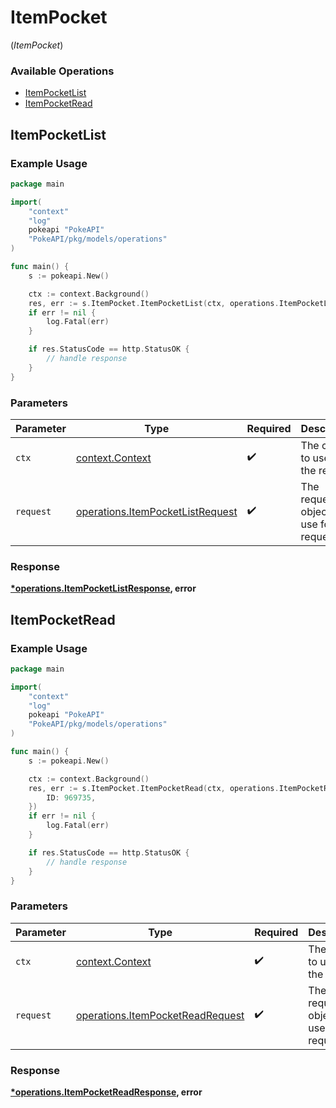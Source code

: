 # ItemPocket
(*ItemPocket*)

### Available Operations

* [ItemPocketList](#itempocketlist)
* [ItemPocketRead](#itempocketread)

## ItemPocketList

### Example Usage

```go
package main

import(
	"context"
	"log"
	pokeapi "PokeAPI"
	"PokeAPI/pkg/models/operations"
)

func main() {
    s := pokeapi.New()

    ctx := context.Background()
    res, err := s.ItemPocket.ItemPocketList(ctx, operations.ItemPocketListRequest{})
    if err != nil {
        log.Fatal(err)
    }

    if res.StatusCode == http.StatusOK {
        // handle response
    }
}
```

### Parameters

| Parameter                                                                            | Type                                                                                 | Required                                                                             | Description                                                                          |
| ------------------------------------------------------------------------------------ | ------------------------------------------------------------------------------------ | ------------------------------------------------------------------------------------ | ------------------------------------------------------------------------------------ |
| `ctx`                                                                                | [context.Context](https://pkg.go.dev/context#Context)                                | :heavy_check_mark:                                                                   | The context to use for the request.                                                  |
| `request`                                                                            | [operations.ItemPocketListRequest](../../models/operations/itempocketlistrequest.md) | :heavy_check_mark:                                                                   | The request object to use for the request.                                           |


### Response

**[*operations.ItemPocketListResponse](../../models/operations/itempocketlistresponse.md), error**


## ItemPocketRead

### Example Usage

```go
package main

import(
	"context"
	"log"
	pokeapi "PokeAPI"
	"PokeAPI/pkg/models/operations"
)

func main() {
    s := pokeapi.New()

    ctx := context.Background()
    res, err := s.ItemPocket.ItemPocketRead(ctx, operations.ItemPocketReadRequest{
        ID: 969735,
    })
    if err != nil {
        log.Fatal(err)
    }

    if res.StatusCode == http.StatusOK {
        // handle response
    }
}
```

### Parameters

| Parameter                                                                            | Type                                                                                 | Required                                                                             | Description                                                                          |
| ------------------------------------------------------------------------------------ | ------------------------------------------------------------------------------------ | ------------------------------------------------------------------------------------ | ------------------------------------------------------------------------------------ |
| `ctx`                                                                                | [context.Context](https://pkg.go.dev/context#Context)                                | :heavy_check_mark:                                                                   | The context to use for the request.                                                  |
| `request`                                                                            | [operations.ItemPocketReadRequest](../../models/operations/itempocketreadrequest.md) | :heavy_check_mark:                                                                   | The request object to use for the request.                                           |


### Response

**[*operations.ItemPocketReadResponse](../../models/operations/itempocketreadresponse.md), error**


